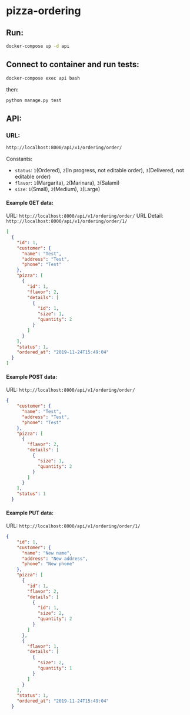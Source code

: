# pizza-ordering


## Run:
```sh
docker-compose up -d api
```

## Connect to container and run tests:
```sh
docker-compose exec api bash
```
then:
```sh
python manage.py test
```

## API:

### URL:
```sh
http://localhost:8000/api/v1/ordering/order/
```

Constants:
 - `status`: `1`(Ordered), `2`(In progress, not editable order), `3`(Delivered, not editable order)
 - `flavor`: `1`(Margarita), `2`(Marinara), `3`(Salami)
 - `size`: `1`(Small), `2`(Medium), `3`(Large)


#### Example GET data:
URL: `http://localhost:8000/api/v1/ordering/order/`
URL Detail: `http://localhost:8000/api/v1/ordering/order/1/`

```json
[
  {
    "id": 1,
    "customer": {
      "name": "Test",
      "address": "Test",
      "phone": "Test"
    },
    "pizza": [
      {
        "id": 1,
        "flavor": 2,
        "details": [
          {
            "id": 1,
            "size": 1,
            "quantity": 2
          }
        ]
      }
    ],
    "status": 1,
    "ordered_at": "2019-11-24T15:49:04"
  }
]
```

#### Example POST data:
URL: `http://localhost:8000/api/v1/ordering/order/`

```json
{
    "customer": {
      "name": "Test",
      "address": "Test",
      "phone": "Test"
    },
    "pizza": [
      {
        "flavor": 2,
        "details": [
          {
            "size": 1,
            "quantity": 2
          }
        ]
      }
    ],
    "status": 1
  }
```

#### Example PUT data:
URL: `http://localhost:8000/api/v1/ordering/order/1/`
```json
{
    "id": 1,
    "customer": {
      "name": "New name",
      "address": "New address",
      "phone": "New phone"
    },
    "pizza": [
      {
        "id": 1,
        "flavor": 2,
        "details": [
          {
            "id": 1,
            "size": 2,
            "quantity": 2
          }
        ]
      },
      {
        "flavor": 1,
        "details": [
          {
            "size": 2,
            "quantity": 1
          }
        ]
      }
    ],
    "status": 1,
    "ordered_at": "2019-11-24T15:49:04"
  }
```
